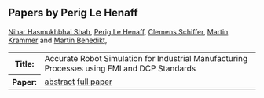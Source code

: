 ## Papers by Perig Le Henaff
<table><a href="/proceedings/authors/NiharHasmukhbhaiShah">Nihar Hasmukhbhai Shah</a>, <a href="/proceedings/authors/PerigLeHenaff">Perig Le Henaff</a>, <a href="/proceedings/authors/ClemensSchiffer">Clemens Schiffer</a>, <a href="/proceedings/authors/MartinKrammer">Martin Krammer</a> and <a href="/proceedings/authors/MartinBenedikt">Martin Benedikt</a>, </td>
</tr>
<tr><th>Title:</th>
<td>Accurate Robot Simulation for Industrial Manufacturing Processes using FMI and DCP Standards</td></tr></tr>
<tr><th>Paper:</th>
<td><a href="/abstracts/abstract_8B_4">abstract</a> <a href="/proceedings/papers/Modelica2021session8B_paper4.pdf">full paper</a></td>
</tr>
</table>